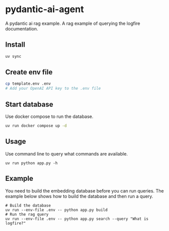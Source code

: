 # pydantic-ai-agent
A pydantic ai rag example. A rag example of querying the logfire documentation.

## Install

```bash
uv sync
```

## Create env file

```bash
cp template.env .env
# Add your OpenAI API key to the .env file
```

## Start database
Use docker compose to run the database.
```bash
uv run docker compose up -d
```

## Usage
Use command line to query what commands are available.
```
uv run python app.py -h
```

## Example
You need to build the embedding database before you can run queries.
The example below shows how to build the database and then run a query.
```
# Build the database
uv run --env-file .env -- python app.py build
# Run the rag query
uv run --env-file .env -- python app.py search --query "What is logfire?"
```
